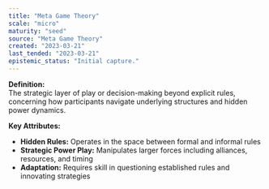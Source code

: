 ```yaml
---
title: "Meta Game Theory"
scale: "micro"
maturity: "seed"
source: "Meta Game Theory"
created: "2023-03-21"
last_tended: "2023-03-21"
epistemic_status: "Initial capture."
---
```

**Definition:**  
The strategic layer of play or decision-making beyond explicit rules, concerning how participants navigate underlying structures and hidden power dynamics.

**Key Attributes:**  
- **Hidden Rules:** Operates in the space between formal and informal rules  
- **Strategic Power Play:** Manipulates larger forces including alliances, resources, and timing  
- **Adaptation:** Requires skill in questioning established rules and innovating strategies
